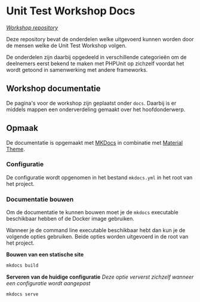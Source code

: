Unit Test Workshop Docs
=======================

*[Workshop repository](https://bitbucket.org/assuradeurengilde/unit-testing-workshop)*

Deze repository bevat de onderdelen welke uitgevoerd kunnen worden door de mensen
welke de Unit Test Workshop volgen.

De onderdelen zijn daarbij opgedeeld in verschillende categorieën om de deelnemers
eerst bekend te maken met PHPUnit op zichzelf voordat het wordt getoond in
samenwerking met andere frameworks.

## Workshop documentatie
De pagina's voor de workshop zijn geplaatst onder `docs`. Daarbij is er middels
mappen een onderverdeling gemaakt over het hoofdonderwerp.

## Opmaak
De documentatie is opgemaakt met [MKDocs](https://www.mkdocs.org/) in combinatie
met [Material Theme](https://squidfunk.github.io/mkdocs-material/).

### Configuratie
De configuratie wordt opgenomen in het bestand `mkdocs.yml` in het root van het
project.

### Documentatie bouwen
Om de documentatie te kunnen bouwen moet je de `mkdocs` executable beschikbaar
hebben of de Docker image gebruiken.

Wanneer je de command line executable beschikbaar hebt dan kun je de volgende
opties gebruiken. Beide opties worden uitgevoerd in de root van het project.

**Bouwen van een statische site**
```bash
mkdocs build
```

**Serveren van de huidige configuratie**
*Deze optie ververst zichzelf wanneer een configuratie wordt aangepast*
```bash
mkdocs serve
```
